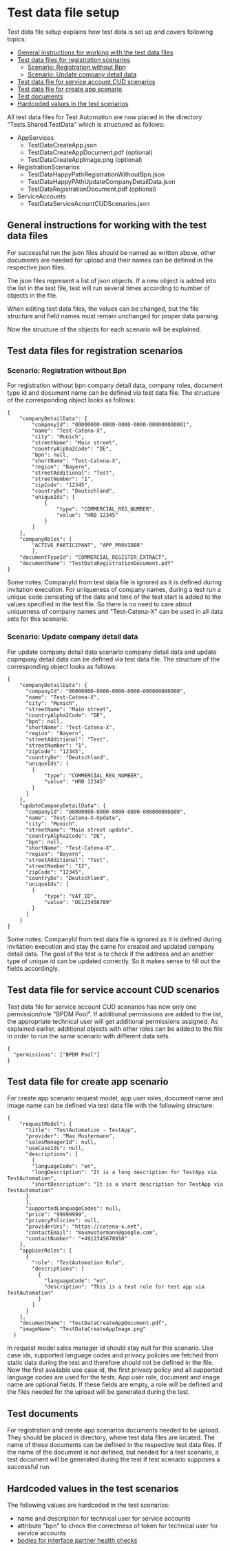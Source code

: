 ﻿# Test data file setup

Test data file setup explains how test data is set up and covers following topics:
* [General instructions for working with the test data files](#general-instructions-for-working-with-the-test-data-files)
* [Test data files for registration scenarios](#test-data-files-for-registration-scenarios)
  - [Scenario: Registration without Bpn](#scenario-registration-without-bpn)
  - [Scenario: Update company detail data](#scenario-update-company-detail-data)
* [Test data file for service account CUD scenarios](#test-data-file-for-service-account-cud-scenarios)
* [Test data file for create app scenario](#test-data-file-for-create-app-scenario)
* [Test documents](#test-documents)
* [Hardcoded values in the test scenarios](#hardcoded-values-in-the-test-scenarios)

All test data files for Test Automation are now placed in the directory "Tests.Shared.TestData" which is structured as follows:
* AppServices
  - TestDataCreateApp.json
  - TestDataCreateAppDocument.pdf (optional)
  - TestDataCreateAppImage.png  (optional)
* RegistrationScenarios
  - TestDataHappyPathRegistrationWithoutBpn.json
  - TestDataHappyPAthUpdateCompanyDetailData.json
  - TestDataRegistrationDocument.pdf  (optional)
* ServiceAccounts
  - TestDataServiceAcountCUDScenarios.json

## General instructions for working with the test data files

For successful run the json files should be named as written above, other documents are needed for upload and their names can be defined in the respective json files.

The json files represent a list of json objects. If a new object is added into the list in the test file, test will run several times according to number of objects in the file.

When editing test data files, the values can be changed, but the file structure and field names must remain unchanged for proper data parsing.

Now the structure of the objects for each scenario will be explained.

## Test data files for registration scenarios

### Scenario: Registration without Bpn

For registration without bpn company detail data, company roles, document type id and document name can be defined via test data file. The structure of the corresponding object looks as follows:

```
{
    "companyDetailData": {
        "companyId": "00000000-0000-0000-0000-000000000001",
        "name": "Test-Catena-X",
        "city": "Munich",
        "streetName": "Main street",
        "countryAlpha2Code": "DE",
        "bpn": null,
        "shortName": "Test-Catena-X",
        "region": "Bayern",
        "streetAdditional": "Test",
        "streetNumber": "1",
        "zipCode": "12345",
        "countryDe": "Deutschland",
        "uniqueIds": [
            {
                "type": "COMMERCIAL_REG_NUMBER",
                "value": "HRB 12345"
            }
        ]
    },
    "companyRoles": [
        "ACTIVE_PARTICIPANT", "APP_PROVIDER"
        ],
    "documentTypeId": "COMMERCIAL_REGISTER_EXTRACT",
    "documentName": "TestDataRegistrationDocument.pdf"
}
```
Some notes: CompanyId from test data file is ignored as it is defined during invitation execution. For uniqueness of company names, during a test run a unique code consisting of the date and time of the test start is added to the values specified in the test file. So there is no need to care about uniqueness of company names and "Test-Catena-X" can be used in all data sets for this scenario.


### Scenario: Update company detail data

For update company detail data scenario company detail data and update copmpany detail data can be defined via test data file. The structure of the corresponding object looks as follows:


```
{
    "companyDetailData": {
      "companyId": "00000000-0000-0000-0000-000000000000",
      "name": "Test-Catena-X",
      "city": "Munich",
      "streetName": "Main street",
      "countryAlpha2Code": "DE",
      "bpn": null,
      "shortName": "Test-Catena-X",
      "region": "Bayern",
      "streetAdditional": "Test",
      "streetNumber": "1",
      "zipCode": "12345",
      "countryDe": "Deutschland",
      "uniqueIds": [
        {
            "type": "COMMERCIAL_REG_NUMBER",
            "value": "HRB 12345"
        }
      ]
    },
    "updateCompanyDetailData": {
      "companyId": "00000000-0000-0000-0000-000000000000",
      "name": "Test-Catena-X-Update",
      "city": "Munich",
      "streetName": "Main street update",
      "countryAlpha2Code": "DE",
      "bpn": null,
      "shortName": "Test-Catena-X",
      "region": "Bayern",
      "streetAdditional": "Test",
      "streetNumber": "12",
      "zipCode": "12345",
      "countryDe": "Deutschland",
      "uniqueIds": [
        {
            "type": "VAT_ID",
            "value": "DE123456789"
        }
      ]
    }
}
```
Some notes: CompanyId from test data file is ignored as it is defined during invitation execution and stay the same for created and updated company detail data. The goal of the test is to check if the address and an another type of unique id can be updated correctly. So it makes sense to fill out the fields accordingly.

## Test data file for service account CUD scenarios

Test data file for service account CUD scenarios has now only one permission/role "BPDM Pool". If additional permissions are added to the list, the appropriate technical user will get additional permissions assigned. As explained earlier, additional objects with other roles can be added to the file in order to run the same scenario with different data sets.
```
{
  "permissions": ["BPDM Pool"]
}
```

## Test data file for create app scenario

For create app scenario request model, app user roles, document name and image name can be defined via test data file with the following structure:

```
{
    "requestModel": {
      "title": "TestAutomation - TestApp",
      "provider": "Max Mustermann",
      "salesManagerId": null,
      "useCaseIds": null,
      "descriptions": [
        {
        "languageCode": "en",
        "longDescription": "It is a long description for TestApp via TestAutomation",
        "shortDescription": "It is a short description for TestApp via TestAutomation"
      }
      ],
      "supportedLanguageCodes": null,
      "price": "99999999",
      "privacyPolicies": null,
      "providerUri": "https://catena-x.net",
      "contactEmail": "maxmustermann@google.com",
      "contactNumber": "+4912345678910"
    },
    "appUserRoles": [
      {
        "role": "TestAutomation Role",
        "descriptions": [
          {
            "languageCode": "en",
            "description": "This is a test role for test app via TestAutomation"
          }
        ]
      }
    ],
    "documentName": "TestDataCreateAppDocument.pdf",
    "imageName": "TestDataCreateAppImage.png"
  }
```
In request model sales manager id should stay null for this scenario. Use case ids, supported language codes and privacy policies are fetched from static data during the test and therefore should not be defined in the file. Now the first available use case id, the first privacy policy and all supported language codes are used for the tests. App user role, document and image name are optional fields. If these fields are empty, a role will be defined and  the files needed for the upload will be generated during the test.

## Test documents

For registration and create app scenarios documents needed to be upload. They should be placed in directory, where test data files are located. The name of these documents can be defined in the respective test data files. If the name of the document is not defined, but needed for a test scenario, a test document will be generated during the test if test scenario supposes a successful run.

## Hardcoded values in the test scenarios

The following values are hardcoded in the test scenarios:

* name and description for technical user for service accounts
* attribute "bpn" to check the correctness of token for technical user for service accounts
* [bodies for interface partner health checks](03.%20InterfacePartnerHealthCheck.md)